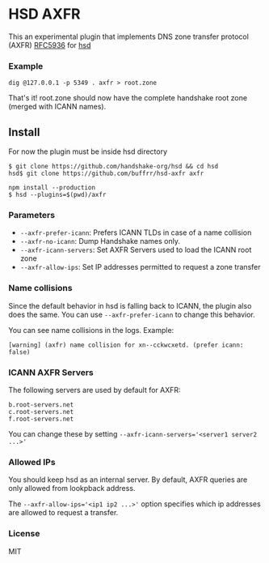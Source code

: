 # HSD AXFR

This an experimental plugin that implements DNS zone transfer protocol (AXFR) [RFC5936](https://tools.ietf.org/html/rfc5936) for [hsd](https://github.com/handshake-org/hsd)


### Example

```
dig @127.0.0.1 -p 5349 . axfr > root.zone
```


That's it! root.zone should now have the complete handshake root zone (merged with ICANN names).


## Install

For now the plugin must be inside hsd directory

```
$ git clone https://github.com/handshake-org/hsd && cd hsd 
hsd$ git clone https://github.com/buffrr/hsd-axfr axfr

npm install --production
$ hsd --plugins=$(pwd)/axfr
```


### Parameters

- `--axfr-prefer-icann`: Prefers ICANN TLDs in case of a name collision
- `--axfr-no-icann`: Dump Handshake names only.
- `--axfr-icann-servers`: Set AXFR Servers used to load the ICANN root zone
- `--axfr-allow-ips`: Set IP addresses permitted to request a zone transfer

### Name collisions

Since the default behavior in hsd is falling back to ICANN, the plugin also does the same. You can use `--axfr-prefer-icann` to change this behavior.

You can see name collisions in the logs. Example:
```
[warning] (axfr) name collision for xn--cckwcxetd. (prefer icann: false)
```

### ICANN AXFR Servers

The following servers are used by default for AXFR:

```
b.root-servers.net
c.root-servers.net
f.root-servers.net
```

You can change these by setting `--axfr-icann-servers='<server1 server2 ...>'` 

### Allowed IPs

You should keep hsd as an internal server. By default, AXFR queries are only allowed from lookpback address.

The `--axfr-allow-ips='<ip1 ip2 ...>'` option specifies which ip addresses are allowed to request a transfer.

### License

MIT
